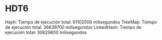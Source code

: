 # HDT6
Hash: Tiempo de ejecución total: 61102500 milisegundos
TreeMap: Tiempo de ejecución total: 36639700 milisegundos
LinkedHash: Tiempo de ejecución total: 30629800 milisegundos
